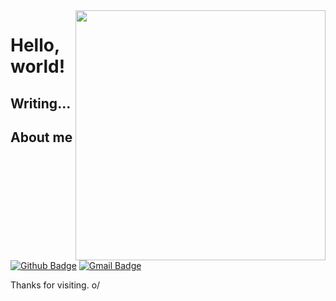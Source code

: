 <!--
**fernandozuher/fernandozuher** is a ✨ _special_ ✨ repository because its `README.md` (this file) appears on your GitHub profile.

Here are some ideas to get you started:

- 🔭 I’m currently working on ...
- 🌱 I’m currently learning ...
- 👯 I’m looking to collaborate on ...
- 🤔 I’m looking for help with ...
- 💬 Ask me about ...
- 📫 How to reach me: ...
- 😄 Pronouns: ...
- ⚡ Fun fact: ...
-->

<img align="right" width="400" height="400" src="fernandozuher/fernandozuher/blob/master/images/carreta_furacao.webp">
 
# Hello, world!
 
## Writing...
 
 
## About me 
[![Github Badge](https://img.shields.io/badge/-Github-000?style=flat-square&logo=Github&logoColor=white&link=https://github.com/fernandozuher)](https://github.com/fernandozuher)
[![Gmail Badge](https://img.shields.io/badge/-Gmail-c14438?style=flat-square&logo=Gmail&logoColor=white&link=mailto:fernando.zuher@gmail.com)](mailto:fernando.zuher@gmail.com)
 
Thanks for visiting. o/
